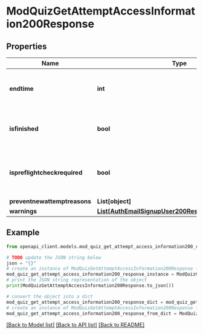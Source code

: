 # ModQuizGetAttemptAccessInformation200Response


## Properties

Name | Type | Description | Notes
------------ | ------------- | ------------- | -------------
**endtime** | **int** | When the attempt must be submitted (determined by rules). | [optional] [default to null]
**isfinished** | **bool** | Whether there is no way the user will ever be allowed to attempt. | [default to False]
**ispreflightcheckrequired** | **bool** | whether a check is required before the user                                                                     starts/continues his attempt. | [optional] [default to False]
**preventnewattemptreasons** | **List[object]** |  | 
**warnings** | [**List[AuthEmailSignupUser200ResponseWarningsInner]**](AuthEmailSignupUser200ResponseWarningsInner.md) |  | [optional] 

## Example

```python
from openapi_client.models.mod_quiz_get_attempt_access_information200_response import ModQuizGetAttemptAccessInformation200Response

# TODO update the JSON string below
json = "{}"
# create an instance of ModQuizGetAttemptAccessInformation200Response from a JSON string
mod_quiz_get_attempt_access_information200_response_instance = ModQuizGetAttemptAccessInformation200Response.from_json(json)
# print the JSON string representation of the object
print(ModQuizGetAttemptAccessInformation200Response.to_json())

# convert the object into a dict
mod_quiz_get_attempt_access_information200_response_dict = mod_quiz_get_attempt_access_information200_response_instance.to_dict()
# create an instance of ModQuizGetAttemptAccessInformation200Response from a dict
mod_quiz_get_attempt_access_information200_response_from_dict = ModQuizGetAttemptAccessInformation200Response.from_dict(mod_quiz_get_attempt_access_information200_response_dict)
```
[[Back to Model list]](../README.md#documentation-for-models) [[Back to API list]](../README.md#documentation-for-api-endpoints) [[Back to README]](../README.md)


